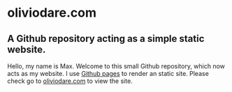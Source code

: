 # oliviodare.com
## A Github repository acting as a simple static website. 

Hello, my name is Max.
Welcome to this small Github repository, which now acts as my website. I use [Github pages](https://pages.github.com/) to render an static site. Please check go to [oliviodare.com](https://www.oliviodare.com/) to view the site. 
